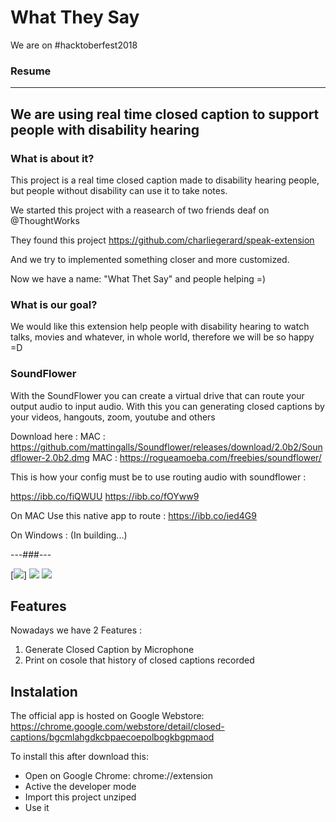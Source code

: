 # What They Say

We are on #hacktoberfest2018

### Resume
--------
We are using real time closed caption to support people with disability hearing
--------

### What is about it?
This project is a real time closed caption made to disability hearing people, but people without disability can use it to take notes.

We started this project with a reasearch of two friends deaf on @ThoughtWorks

They found this project https://github.com/charliegerard/speak-extension

And we try to implemented something closer and more customized.

Now we have a name: "What Thet Say" and people helping =)

### What is our goal?

We would like this extension help people with disability hearing to watch talks, movies and whatever, in whole world, therefore we will be so happy =D

### SoundFlower

With the SoundFlower you can create a virtual drive that can route your output audio to input audio. With this you can generating closed captions by your videos, hangouts, zoom, youtube and others


Download here :
MAC : https://github.com/mattingalls/Soundflower/releases/download/2.0b2/Soundflower-2.0b2.dmg
MAC : https://rogueamoeba.com/freebies/soundflower/

This is how your config must be to use routing audio with soundflower :

https://ibb.co/fiQWUU
https://ibb.co/fOYww9

On MAC Use this native app to route :
https://ibb.co/ied4G9

On Windows : (In building...)

---###---

[<img src="https://drive.google.com/open?id=1EwoEwVoxEmhTMyTgbMEVQkE0FfSBcONx">]
[<img src="https://lh3.googleusercontent.com/a_wRbnGSVXNPPtsz_7YfI-ZPRXGdSwZv3BF2Zy9O_5nN88ylixHqtwD_3h8EcJrNjylvWSRCdA=w640-h400-e365">](http://google.com.au/)
[<img src="https://lh3.googleusercontent.com/cWXbZguy_V5XQDqfsqYjFYdV155Nsi1lI_x6xTXXHkfkpuBWqDvegPN4Ktl9zjolNr5d_KfB=w640-h400-e365">](http://google.com.au/)

## Features

Nowadays we have 2 Features :

1. Generate Closed Caption by Microphone
2. Print on cosole that history of closed captions recorded


## Instalation

The official app is hosted on Google Webstore:
https://chrome.google.com/webstore/detail/closed-captions/bgcmlahgdkcbpaecoepolbogkbgpmaod

To install this after download this:
 
* Open on Google Chrome: chrome://extension
* Active the developer mode
* Import this project unziped
* Use it
